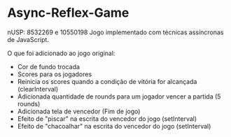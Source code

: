 # Async-Reflex-Game
nUSP: 8532269 e 10550198
Jogo implementado com técnicas assíncronas de JavaScript.

O que foi adicionado ao jogo original: 
  - Cor de fundo trocada
  - Scores para os jogadores
  - Reinicia os scores quando a condição de vitória for alcançada (clearInterval)
  - Adicionada quantidade de rounds para um jogador vencer a partida (5 rounds)
  - Adicionada tela de vencedor (Fim de jogo)
  - Efeito de "piscar" na escrita do vencedor do jogo (setInterval)
  - Efeito de "chacoalhar" na escrita do vencedor do jogo (setInterval)

